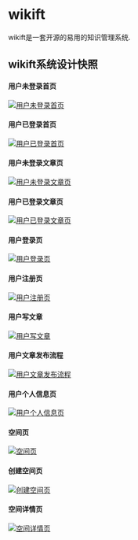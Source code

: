 # wikift

wikift是一套开源的易用的知识管理系统.


## wikift系统设计快照

#### 用户未登录首页

[![用户未登录首页](https://raw.githubusercontent.com/qianmoQ/wikift/master/wikift-design/snapshot/%E7%94%A8%E6%88%B7%E6%9C%AA%E7%99%BB%E5%BD%95%E9%A6%96%E9%A1%B5.png "用户未登录首页")](https://raw.githubusercontent.com/qianmoQ/wikift/master/wikift-design/snapshot/%E7%94%A8%E6%88%B7%E6%9C%AA%E7%99%BB%E5%BD%95%E9%A6%96%E9%A1%B5.png "用户未登录首页")

#### 用户已登录首页

[![用户已登录首页](https://github.com/qianmoQ/wikift/blob/master/wikift-design/snapshot/用户已登录首页.png?raw=true "用户已登录首页")](https://github.com/qianmoQ/wikift/blob/master/wikift-design/snapshot/用户已登录首页.png?raw=true "用户已登录首页")

#### 用户未登录文章页

[![用户未登录文章页](https://github.com/qianmoQ/wikift/blob/master/wikift-design/snapshot/用户未登录文章页.png?raw=true "用户未登录文章页")](https://github.com/qianmoQ/wikift/blob/master/wikift-design/snapshot/用户未登录文章页.png?raw=true "用户未登录文章页")

#### 用户已登录文章页

[![用户已登录文章页](https://github.com/qianmoQ/wikift/blob/master/wikift-design/snapshot/用户已登录文章页.png?raw=true "用户已登录文章页")](https://github.com/qianmoQ/wikift/blob/master/wikift-design/snapshot/用户已登录文章页.png?raw=true "用户已登录文章页")

#### 用户登录页

[![用户登录页](https://github.com/qianmoQ/wikift/blob/master/wikift-design/snapshot/用户登录页.png?raw=true "用户登录页")](https://github.com/qianmoQ/wikift/blob/master/wikift-design/snapshot/用户登录页.png?raw=true "用户登录页")

#### 用户注册页

[![用户注册页](https://github.com/qianmoQ/wikift/blob/master/wikift-design/snapshot/用户注册页.png?raw=true "用户注册页")](https://github.com/qianmoQ/wikift/blob/master/wikift-design/snapshot/用户注册页.png?raw=true "用户注册页")

#### 用户写文章

[![用户写文章](https://github.com/qianmoQ/wikift/blob/master/wikift-design/snapshot/用户写文章页.png?raw=true "用户写文章")](https://github.com/qianmoQ/wikift/blob/master/wikift-design/snapshot/用户写文章页.png?raw=true "用户写文章")

#### 用户文章发布流程

[![用户文章发布流程](https://github.com/qianmoQ/wikift/blob/master/wikift-design/snapshot/用户文章发布流程.png?raw=true "用户文章发布流程")](https://github.com/qianmoQ/wikift/blob/master/wikift-design/snapshot/用户文章发布流程.png?raw=true "用户文章发布流程")

#### 用户个人信息页

[![用户个人信息页](https://github.com/qianmoQ/wikift/blob/master/wikift-design/snapshot/用户个人信息页.png?raw=true "用户个人信息页")](https://github.com/qianmoQ/wikift/blob/master/wikift-design/snapshot/用户个人信息页.png?raw=true "用户个人信息页")

#### 空间页

[![空间页](https://github.com/qianmoQ/wikift/blob/master/wikift-design/snapshot/空间页.png?raw=true "空间页")](https://github.com/qianmoQ/wikift/blob/master/wikift-design/snapshot/空间页.png?raw=true "空间页")

#### 创建空间页

[![创建空间页](https://github.com/qianmoQ/wikift/blob/master/wikift-design/snapshot/创建空间页.png?raw=true "创建空间页")](https://github.com/qianmoQ/wikift/blob/master/wikift-design/snapshot/创建空间页.png?raw=true "创建空间页")

#### 空间详情页

[![空间详情页](https://github.com/qianmoQ/wikift/blob/master/wikift-design/snapshot/空间详情页.png?raw=true "空间详情页")](https://github.com/qianmoQ/wikift/blob/master/wikift-design/snapshot/空间详情页.png?raw=true "空间详情页")